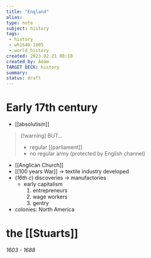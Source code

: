 ```yaml
---
title: "England"
alias: 
type: note
subject: history
tags:
 - history
 - wh1640-1805
 - world_history
created: 2023.02.21 08:18
created_by: Ádám
TARGET DECK: history
summary: 
status: draft
---
```

# Early 17th century
- [[absolutism]]
>[!warning] BUT…
>- regular [[parliament]] 
>- no regular army (protected by English channel)
- [[Anglican Church]]
- [[100 years War]] → textile industry developed
- (*16th c*) discoveries → manufactories
	- early capitalism
		1. entrepreneurs
		2. wage workers
		3. gentry
- colonies: North America

# the [[Stuarts]]
*1603 - 1688*

